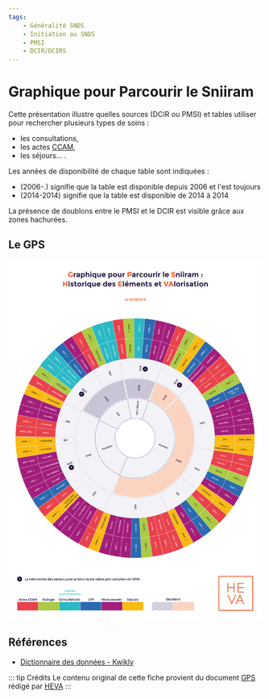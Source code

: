 ```yaml
---
tags:
    - Généralité SNDS
    - Initiation au SNDS
    - PMSI
    - DCIR/DCIRS
---
```


# Graphique pour Parcourir le Sniiram
<!-- SPDX-License-Identifier: MPL-2.0 -->

<TagLinks />

Cette présentation illustre quelles sources (DCIR ou PMSI) et tables utiliser pour rechercher plusieurs types de soins :
- les consultations,
- les actes [CCAM](../glossaire/CCAM.md),
- les séjours... .

Les années de disponibilité de chaque table sont indiquées :
- (2006-.) signifie que la table est disponible depuis 2006 et l'est toujours
- (2014-2014) signifie que la table est disponible de 2014 à 2014

La présence de doublons entre le PMSI et le DCIR est visible grâce aux zones hachurées. 


## Le GPS
![GPS](../files/HEVA/2019-06-18_HEVA_graph_parcourir_sniiram_MPL-2.0.jpg)


## Références

- [Dictionnaire des données - Kwikly](../aller_plus_loin/documents_cnam/kwikly.md)

::: tip Crédits
Le contenu original de cette fiche provient du document [GPS](../files/HEVA/2019-06-18_HEVA_graph_parcourir_sniiram_MPL-2.0.jpg) rédigé par [HEVA](https://hevaweb.com)
:::

